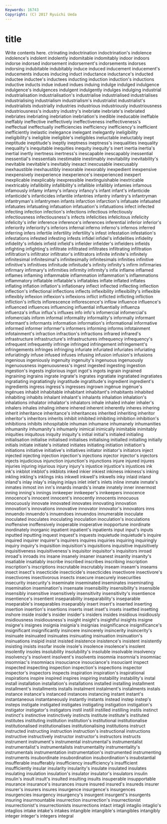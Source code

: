 ```yaml
---
Keywords: 16743 
Copyright: (C) 2017 Ryuichi Ueda
---
```


# title

Write contents here.
ctrinating indoctrination indoctrination's indolence indolence's indolent indolently indomitable indomitably indoor
indoors indorse indorsed indorsement indorsement's indorsements indorses indorsing indubitable indubitably
induce induced inducement inducement's inducements induces inducing induct inductance inductance's
inducted inductee inductee's inductees inducting induction induction's inductions inductive inducts
indue indued indues induing indulge indulged indulgence indulgence's indulgences indulgent
indulgently indulges indulging industrial industrialisation industrialisation's industrialise industrialised industrialises industrialising
industrialism industrialism's industrialist industrialist's industrialists industrially industries industrious industriously industriousness
industriousness's industry industry's inebriate inebriate's inebriated inebriates inebriating inebriation inebriation's
inedible ineducable ineffable ineffably ineffective ineffectively ineffectiveness ineffectiveness's ineffectual ineffectually
inefficiencies inefficiency inefficiency's inefficient inefficiently inelastic inelegance inelegant inelegantly ineligibility
ineligibility's ineligible ineligible's ineligibles ineluctable ineluctably inept ineptitude ineptitude's ineptly
ineptness ineptness's inequalities inequality inequality's inequitable inequities inequity inequity's inert
inertia inertia's inertial inertly inertness inertness's inescapable inescapably inessential inessential's
inessentials inestimable inestimably inevitability inevitability's inevitable inevitable's inevitably inexact inexcusable
inexcusably inexhaustible inexhaustibly inexorable inexorably inexpedient inexpensive inexpensively inexperience inexperience's
inexperienced inexpert inexplicable inexplicably inexpressible inextinguishable inextricable inextricably infallibility infallibility's
infallible infallibly infamies infamous infamously infamy infamy's infancy infancy's infant
infant's infanticide infanticide's infanticides infantile infantries infantry infantry's infantryman infantryman's
infantrymen infants infarction infarction's infatuate infatuated infatuates infatuating infatuation infatuation's
infatuations infect infected infecting infection infection's infections infectious infectiously infectiousness
infectiousness's infects infelicities infelicitous infelicity infelicity's infer inference inference's inferences
inferential inferior inferior's inferiority inferiority's inferiors infernal inferno inferno's infernos
inferred inferring infers infertile infertility infertility's infest infestation infestation's infestations
infested infesting infests infidel infidel's infidelities infidelity infidelity's infidels infield
infield's infielder infielder's infielders infields infighting infighting's infiltrate infiltrated infiltrates
infiltrating infiltration infiltration's infiltrator infiltrator's infiltrators infinite infinite's infinitely infinitesimal
infinitesimal's infinitesimally infinitesimals infinities infinitive infinitive's infinitives infinitude infinitude's infinity
infinity's infirm infirmaries infirmary infirmary's infirmities infirmity infirmity's infix inflame
inflamed inflames inflaming inflammable inflammation inflammation's inflammations inflammatory inflatable inflatable's
inflatables inflate inflated inflates inflating inflation inflation's inflationary inflect inflected
inflecting inflection inflection's inflectional inflections inflects inflexibility inflexibility's inflexible inflexibly
inflexion inflexion's inflexions inflict inflicted inflicting infliction infliction's inflicts inflorescence
inflorescence's inflow influence influence's influenced influences influencing influential influentially influenza
influenza's influx influx's influxes info info's infomercial infomercial's infomercials inform
informal informality informality's informally informant informant's informants information information's informational
informative informed informer informer's informers informing informs infotainment infotainment's infraction
infraction's infractions infrared infrared's infrastructure infrastructure's infrastructures infrequency infrequency's infrequent
infrequently infringe infringed infringement infringement's infringements infringes infringing infuriate infuriated
infuriates infuriating infuriatingly infuse infused infuses infusing infusion infusion's infusions
ingenious ingeniously ingenuity ingenuity's ingenuous ingenuously ingenuousness ingenuousness's ingest ingested
ingesting ingestion ingestion's ingests inglorious ingot ingot's ingots ingrain ingrained
ingraining ingrains ingrate ingrate's ingrates ingratiate ingratiated ingratiates ingratiating ingratiatingly
ingratitude ingratitude's ingredient ingredient's ingredients ingress ingress's ingresses ingrown ingénue
ingénue's ingénues inhabit inhabitable inhabitant inhabitant's inhabitants inhabited inhabiting inhabits
inhalant inhalant's inhalants inhalation inhalation's inhalations inhalator inhalator's inhalators inhale
inhaled inhaler inhaler's inhalers inhales inhaling inhere inhered inherent inherently
inheres inhering inherit inheritance inheritance's inheritances inherited inheriting inheritor inheritor's
inheritors inherits inhibit inhibited inhibiting inhibition inhibition's inhibitions inhibits inhospitable
inhuman inhumane inhumanely inhumanities inhumanity inhumanity's inhumanly inimical inimically inimitable
inimitably iniquities iniquitous iniquity iniquity's initial initial's initialed initialing initialisation
initialise initialised initialises initialising initialled initialling initially initials initiate initiate's
initiated initiates initiating initiation initiation's initiations initiative initiative's initiatives initiator
initiator's initiators inject injected injecting injection injection's injections injector injector's
injectors injects injudicious injunction injunction's injunctions injure injured injures injuries
injuring injurious injury injury's injustice injustice's injustices ink ink's inkblot
inkblot's inkblots inked inkier inkiest inkiness inkiness's inking inkling inkling's
inklings inks inkwell inkwell's inkwells inky inlaid inland inland's inlay
inlay's inlaying inlays inlet inlet's inlets inline inmate inmate's inmates
inmost inn inn's innards innards's innate innately inner innermost inning
inning's innings innkeeper innkeeper's innkeepers innocence innocence's innocent innocent's innocently
innocents innocuous innocuously innovate innovated innovates innovating innovation innovation's innovations
innovative innovator innovator's innovators inns innuendo innuendo's innuendoes innuendos innumerable
inoculate inoculated inoculates inoculating inoculation inoculation's inoculations inoffensive inoffensively inoperable
inoperative inopportune inordinate inordinately inorganic inpatient inpatient's inpatients input input's
inputs inputted inputting inquest inquest's inquests inquietude inquietude's inquire inquired
inquirer inquirer's inquirers inquires inquiries inquiring inquiringly inquiry inquiry's inquisition
inquisition's inquisitions inquisitive inquisitively inquisitiveness inquisitiveness's inquisitor inquisitor's inquisitors inroad
inroad's inroads ins insane insanely insaner insanest insanity insanity's insatiable
insatiably inscribe inscribed inscribes inscribing inscription inscription's inscriptions inscrutable inscrutably
inseam inseam's inseams insect insect's insecticide insecticide's insecticides insectivore insectivore's
insectivores insectivorous insects insecure insecurely insecurities insecurity insecurity's inseminate inseminated
inseminates inseminating insemination insemination's insensate insensibility insensibility's insensible insensibly insensitive
insensitively insensitivity insensitivity's insentience insentience's insentient inseparability inseparability's inseparable inseparable's
inseparables inseparably insert insert's inserted inserting insertion insertion's insertions inserts
inset inset's insets insetted insetting inshore inside inside's insider insider's
insiders insides insidious insidiously insidiousness insidiousness's insight insight's insightful insights
insigne insigne's insignes insignia insignia's insignias insignificance insignificance's insignificant insignificantly
insincere insincerely insincerity insincerity's insinuate insinuated insinuates insinuating insinuation insinuation's
insinuations insipid insist insisted insistence insistence's insistent insistently insisting insists
insofar insole insole's insolence insolence's insolent insolently insoles insolubility insolubility's
insoluble insolvable insolvency insolvency's insolvent insolvent's insolvents insomnia insomnia's insomniac
insomniac's insomniacs insouciance insouciance's insouciant inspect inspected inspecting inspection inspection's
inspections inspector inspector's inspectors inspects inspiration inspiration's inspirational inspirations inspire
inspired inspires inspiring instability instability's instal install installation installation's installations
installed installing installment installment's installments installs instalment instalment's instalments instals
instance instance's instanced instances instancing instant instant's instantaneous instantaneously instantly
instants instead instep instep's insteps instigate instigated instigates instigating instigation
instigation's instigator instigator's instigators instil instill instilled instilling instils instinct
instinct's instinctive instinctively instincts institute institute's instituted institutes instituting institution
institution's institutional institutionalise institutionalised institutionalises institutionalising institutions instruct instructed instructing
instruction instruction's instructional instructions instructive instructively instructor instructor's instructors instructs
instrument instrument's instrumental instrumental's instrumentalist instrumentalist's instrumentalists instrumentality instrumentality's instrumentals
instrumentation instrumentation's instrumented instrumenting instruments insubordinate insubordination insubordination's insubstantial insufferable
insufferably insufficiency insufficiency's insufficient insufficiently insular insularity insularity's insulate insulated
insulates insulating insulation insulation's insulator insulator's insulators insulin insulin's insult
insult's insulted insulting insults insuperable insupportable insurance insurance's insurances insure
insured insured's insureds insurer insurer's insurers insures insurgence insurgence's insurgences
insurgencies insurgency insurgency's insurgent insurgent's insurgents insuring insurmountable insurrection insurrection's
insurrectionist insurrectionist's insurrectionists insurrections intact intagli intaglio intaglio's intaglios intake
intake's intakes intangible intangible's intangibles intangibly integer integer's integers integral
